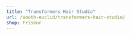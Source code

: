 ```yaml
---
title: "Transformers Hair Studio"
url: /south-euclid/transformers-hair-studio/
shop: Friseur
---
```

